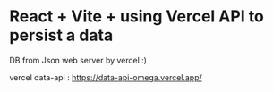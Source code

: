 # React + Vite + using Vercel API to persist a data

DB from Json web server by vercel :)

vercel data-api : https://data-api-omega.vercel.app/
